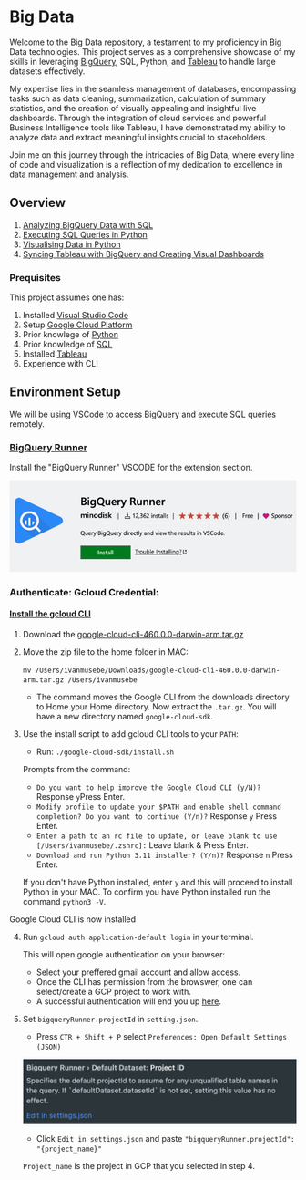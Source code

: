# Big Data
Welcome to the Big Data repository, a testament to my proficiency in Big Data technologies. This project serves as a comprehensive showcase of my skills in leveraging [BigQuery](https://cloud.google.com/bigquery?hl=en), SQL, Python, and [Tableau](https://www.tableau.com/) to handle large datasets effectively.

My expertise lies in the seamless management of databases, encompassing tasks such as data cleaning, summarization, calculation of summary statistics, and the creation of visually appealing and insightful live dashboards. Through the integration of cloud services and powerful Business Intelligence tools like Tableau, I have demonstrated my ability to analyze data and extract meaningful insights crucial to stakeholders.

Join me on this journey through the intricacies of Big Data, where every line of code and visualization is a reflection of my dedication to excellence in data management and analysis.

## Overview
1. [Analyzing BigQuery Data with SQL](https://github.com/gmusebe/BigData_Landscape/tree/main/BigQuery#analysing-bigquery-data-with-sql)
2. [Executing SQL Queries in Python](https://github.com/gmusebe/BigData_Landscape/blob/main/Python/README.md)
3. [Visualising Data in Python](https://github.com/gmusebe/BigData_Landscape/blob/main/Python/README.md)
4. [Syncing Tableau with BigQuery and Creating Visual Dashboards](https://github.com/gmusebe/BigData_Landscape/blob/main/Python/README.md)

### Prequisites
This project assumes one has:
1. Installed [Visual Studio Code](https://code.visualstudio.com/)
2. Setup [Google Cloud Platform](https://cloud.google.com/)
3. Prior knowlege of [Python](https://www.python.org/)
4. Prior knowledge of [SQL](https://aws.amazon.com/what-is/sql/#:~:text=Structured%20query%20language%20(SQL)%20is,relationships%20between%20the%20data%20values.)
4. Installed [Tableau](https://www.tableau.com/)
5. Experience with CLI

## Environment Setup
We will be using VSCode to access BigQuery and execute SQL queries remotely. 

### [BigQuery Runner](https://marketplace.visualstudio.com/items?itemName=minodisk.bigquery-runner)
Install the "BigQuery Runner" VSCODE for the extension section.

![bigquery runner](./images/bigquery.png "bigquery runner installer")

### Authenticate: Gcloud Credential:

#### [Install the gcloud CLI](https://cloud.google.com/sdk/docs/install)
  1. Download the [google-cloud-cli-460.0.0-darwin-arm.tar.gz](https://dl.google.com/dl/cloudsdk/channels/rapid/downloads/google-cloud-cli-460.0.0-darwin-arm.tar.gz)
  2. Move the zip file to the home folder in MAC:

      `mv /Users/ivanmusebe/Downloads/google-cloud-cli-460.0.0-darwin-arm.tar.gz /Users/ivanmusebe`
      
      - The command moves the Google CLI from the downloads directory to Home your Home directory. Now extract the `.tar.gz`. You will have a new directory named `google-cloud-sdk`.
  3. Use the install script to add gcloud CLI tools to your `PATH`:

      - Run: `./google-cloud-sdk/install.sh`

      Prompts from the command:
      
      - `Do you want to help improve the Google Cloud CLI (y/N)?` Response `y`Press Enter.
      -  `Modify profile to update your $PATH and enable shell command completion? Do you want to continue (Y/n)?` Response `y` Press Enter.
      - `Enter a path to an rc file to update, or leave blank to use [/Users/ivanmusebe/.zshrc]:` Leave blank & Press Enter.
      - `Download and run Python 3.11 installer? (Y/n)?` Response `n` Press Enter.

      If you don't have Python installed, enter `y` and this will proceed to install Python in your MAC. To confirm you have Python installed run the command `python3 -V`.

Google Cloud CLI is now installed 

4. Run `gcloud auth application-default login` in your terminal.

    This will open google authentication on your browser:
    - Select your preffered gmail account and allow access.
    - Once the CLI has permission from the browswer, one can select/create a GCP project to work with.
    -  A successful authentication will end you up [here](https://cloud.google.com/sdk/auth_success).

5. Set `bigqueryRunner.projectId` in `setting.json`.
    - Press `CTR + Shift + P`  select `Preferences: Open Default Settings (JSON)`

    ![bigquery runner](./images/runner_settings.png "bigquery runner installer")

    - Click `Edit in settings.json` and paste `"bigqueryRunner.projectId": "{project_name}"`

    `Project_name` is the project in GCP that you selected in step 4. 





